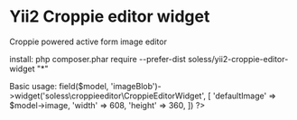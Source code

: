 # Yii2 Croppie editor widget

Croppie powered active form image editor

install: php composer.phar require --prefer-dist soless/yii2-croppie-editor-widget "*"

Basic usage:
    <?php echo $form->field($model, 'imageBlob')->widget('soless\croppieeditor\CroppieEditorWidget', [
	      'defaultImage' => $model->image,
	      'width' => 608,
	      'height' => 360,
    ]) ?>
